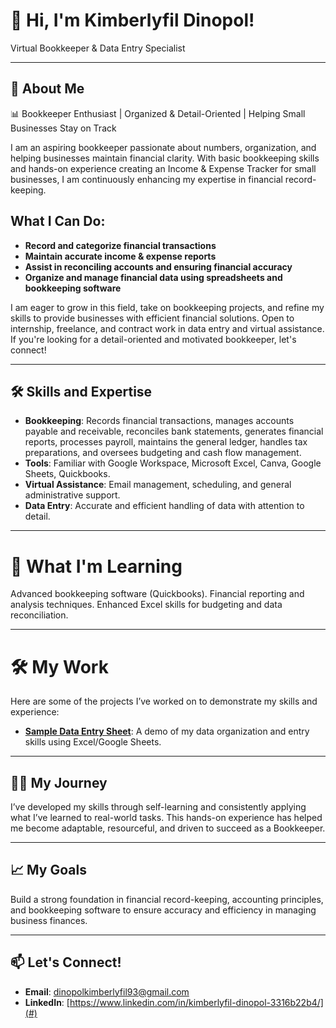 # 👋 Hi, I'm Kimberlyfil Dinopol!
Virtual Bookkeeper & Data Entry Specialist

---

## 🌟 About Me
📊 Bookkeeper Enthusiast | Organized & Detail-Oriented | Helping Small Businesses Stay on Track

I am an aspiring bookkeeper passionate about numbers, organization, and helping businesses maintain financial clarity. With basic bookkeeping skills and hands-on experience creating an Income & Expense Tracker for small businesses, I am continuously enhancing my expertise in financial record-keeping.

 ## What I Can Do:
- **Record and categorize financial transactions**
-  **Maintain accurate income & expense reports**
- **Assist in reconciling accounts and ensuring financial accuracy**
- **Organize and manage financial data using spreadsheets and bookkeeping software**

I am eager to grow in this field, take on bookkeeping projects, and refine my skills to provide businesses with efficient financial solutions.
Open to internship, freelance, and contract work in data entry and virtual assistance.
If you're looking for a detail-oriented and motivated bookkeeper, let's connect!

---

## 🛠️ Skills and Expertise
- **Bookkeeping**: Records financial transactions, manages accounts payable and receivable, reconciles bank statements, generates financial reports, processes payroll, maintains the general ledger, handles tax preparations, and oversees budgeting and cash flow management.
- **Tools**: Familiar with Google Workspace, Microsoft Excel, Canva, Google Sheets, Quickbooks.
- **Virtual Assistance**: Email management, scheduling, and general administrative support.
- **Data Entry**: Accurate and efficient handling of data with attention to detail.

---

# 🌱 What I'm Learning
Advanced bookkeeping software (Quickbooks).
Financial reporting and analysis techniques.
Enhanced Excel skills for budgeting and data reconciliation.
  

---

# 🛠️ My Work  
Here are some of the projects I’ve worked on to demonstrate my skills and experience:  
- **[Sample Data Entry Sheet](https://drive.google.com/drive/folders/1hDY7jqlD7gfn-mSBj11hQ-WjqZCL4vEF?usp=sharing)**: A demo of my data organization and entry skills using Excel/Google Sheets.


---

## 🧗‍♀️ My Journey
I’ve developed my skills through self-learning and consistently applying what I’ve learned to real-world tasks. 
This hands-on experience has helped me become adaptable, resourceful, and driven to succeed as a Bookkeeper.

---

## 📈 My Goals
Build a strong foundation in financial record-keeping, accounting principles, and bookkeeping software to ensure accuracy and efficiency in managing business finances.


---

## 📫 Let's Connect!
- **Email**: [dinopolkimberlyfil93@gmail.com](mailto:dinopolkimberlyfil93@gmail.com)
- **LinkedIn**: [https://www.linkedin.com/in/kimberlyfil-dinopol-3316b22b4/](#)


